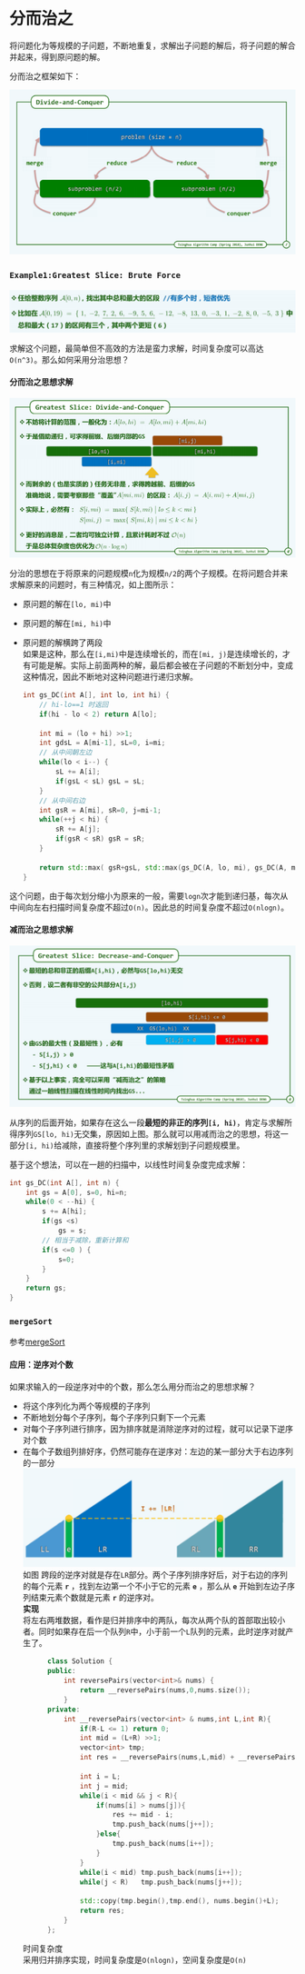 # 分而治之

将问题化为等规模的子问题，不断地重复，求解出子问题的解后，将子问题的解合并起来，得到原问题的解。

分而治之框架如下：

![分而治之](./img/分而治之.png)

### `Example1:Greatest Slice: Brute Force`

![分而治之_greatest_Slice](./img/分而治之_greatest_slice.png)

求解这个问题，最简单但不高效的方法是蛮力求解，时间复杂度可以高达`O(n^3)`。那么如何采用分治思想？

#### 分而治之思想求解

![分而治之_greatest_Slice_求解](./img/分而治之_greatest_slice_求解思想.png)

分治的思想在于将原来的问题规模`n`化为规模`n/2`的两个子规模。在将问题合并来求解原来的问题时，有三种情况，如上图所示：
+ 原问题的解在`[lo, mi)`中
+ 原问题的解在`[mi, hi)`中
+ 原问题的解横跨了两段  
    如果是这种，那么在`[i,mi)`中是连续增长的，而在`[mi, j)`是连续增长的，才有可能是解。实际上前面两种的解，最后都会被在子问题的不断划分中，变成这种情况，因此不断地对这种问题进行递归求解。

  ```cpp
  int gs_DC(int A[], int lo, int hi) { 
      // hi-lo==1 时返回
      if(hi - lo < 2) return A[lo];

      int mi = (lo + hi) >>1;
      int gdsL = A[mi-1], sL=0, i=mi;
      // 从中间朝左边
      while(lo < i--) { 
          sL += A[i];
          if(gsL < sL) gsL = sL;
      }
      // 从中间右边
      int gsR = A[mi], sR=0, j=mi-1;
      while(++j < hi) { 
          sR += A[j];
          if(gsR < sR) gsR = sR;
      }

      return std::max( gsR+gsL, std::max(gs_DC(A, lo, mi), gs_DC(A, mi, hi))); // 递归
  }
  ```
这个问题，由于每次划分缩小为原来的一般，需要`logn`次才能到递归基，每次从中间向左右扫描时间复杂度不超过`O(n)`。因此总的时间复杂度不超过`O(nlogn)`。
#### 减而治之思想求解

![分而治之求解](./img/减而治之_greatest_slice.png)

从序列的后面开始，如果存在这么一段**最短的非正的序列`[i, hi)`**，肯定与求解所得序列`GS[lo, hi)`无交集，原因如上图。那么就可以用减而治之的思想，将这一部分`[i, hi)`给减除，直接将整个序列里的求解划到子问题规模里。

基于这个想法，可以在一趟的扫描中，以线性时间复杂度完成求解：
```cpp
int gs_DC(int A[], int n) { 
    int gs = A[0], s=0, hi=n;
    while(0 < --hi) { 
        s += A[hi];
        if(gs <s) 
            gs = s;
        // 相当于减除，重新计算和
        if(s <=0 ) {
            s=0; 
        }
    }
    return gs;
}
```
### `mergeSort`
参考[mergeSort](../排序/2_mergeSort.md)
#### 应用：逆序对个数
如果求输入的一段逆序对中的个数，那么怎么用分而治之的思想求解？
+ 将这个序列化为两个等规模的子序列
+ 不断地划分每个子序列，每个子序列只剩下一个元素
+ 对每个子序列进行排序，因为排序就是消除逆序对的过程，就可以记录下逆序对个数
+ 在每个子数组列排好序，仍然可能存在逆序对：左边的某一部分大于右边序列的一部分
    ![inversion](./img/分而治之_inversion.png)
    如图 跨段的逆序对就是存在`LR`部分。两个子序列排序好后，对于右边的序列的每个元素 **`r`** ，找到左边第一个不小于它的元素 **`e`** ，那么从 **`e`** 开始到左边子序列结束元素个数就是元素 **`r`** 的逆序对。  
**实现**  
将左右两堆数据，看作是归并排序中的两队，每次从两个队的首部取出较小者。同时如果存在后一个队列`R`中，小于前一个`L`队列的元素，此时逆序对就产生了。
  ```cpp
        class Solution {
        public:
            int reversePairs(vector<int>& nums) {
                return __reversePairs(nums,0,nums.size());
            }
        private:
            int __reversePairs(vector<int> & nums,int L,int R){
                if(R-L <= 1) return 0;
                int mid = (L+R) >>1;
                vector<int> tmp;
                int res = __reversePairs(nums,L,mid) + __reversePairs(nums,mid,R);

                int i = L;
                int j = mid;
                while(i < mid && j < R){
                    if(nums[i] > nums[j]){
                        res += mid - i;
                        tmp.push_back(nums[j++]);
                    }else{
                        tmp.push_back(nums[i++]);
                    }
                }
                while(i < mid) tmp.push_back(nums[i++]);
                while(j < R)   tmp.push_back(nums[j++]);
                
                std::copy(tmp.begin(),tmp.end(), nums.begin()+L);
                return res;
            }
        };

    ```
  时间复杂度   
  采用归并排序实现，时间复杂度是`O(nlogn)`，空间复杂度是`O(n)`


